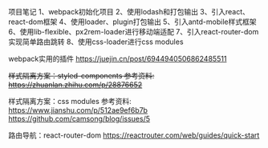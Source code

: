 项目笔记
1、webpack初始化项目
2、使用lodash和打包输出
3、引入react、react-dom框架
4、使用loader、plugin打包输出
5、引入antd-mobile样式框架
6、使用lib-flexible、px2rem-loader进行移动端适配
7、引入react-router-dom实现简单路由跳转
8、使用css-loader进行css modules


webpack实用的插件
https://juejin.cn/post/6944940506862485511

~~样式隔离方案：styled-components
参考资料:
https://zhuanlan.zhihu.com/p/28876652~~

样式隔离方案：css modules
参考资料:
https://www.jianshu.com/p/512ae9ef6b7b
https://github.com/camsong/blog/issues/5

路由导航：react-router-dom
https://reactrouter.com/web/guides/quick-start